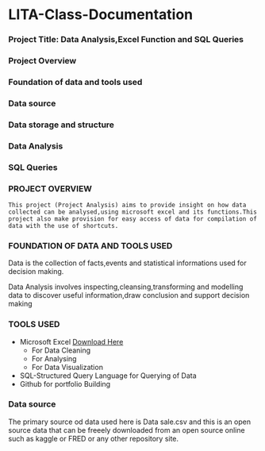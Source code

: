 # LITA-Class-Documentation
### Project Title: Data Analysis,Excel Function and SQL Queries
### Project Overview
### Foundation of data and tools used
### Data source
### Data storage and structure
### Data Analysis
### SQL Queries

### PROJECT OVERVIEW
                           
    This project (Project Analysis) aims to provide insight on how data collected can be analysed,using microsoft excel and its functions.This project also make provision for easy access of data for compilation of data with the use of shortcuts.
    
### FOUNDATION OF DATA AND TOOLS USED

Data is the collection of facts,events and statistical informations used for decision making.

Data Analysis involves inspecting,cleansing,transforming and modelling data to discover useful information,draw conclusion and support decision making 

### TOOLS USED
- Microsoft Excel [Download Here](https://www.microsoft.com)
   - For Data Cleaning
   - For Analysing
   - For Data Visualization
- SQL-Structured Query Language for Querying of Data
- Github for portfolio Building

 ### Data source
 The primary source od data used here is Data sale.csv and this is an open source data that can be freeely downloaded from an open source online such as kaggle or FRED or any other repository site.
 
